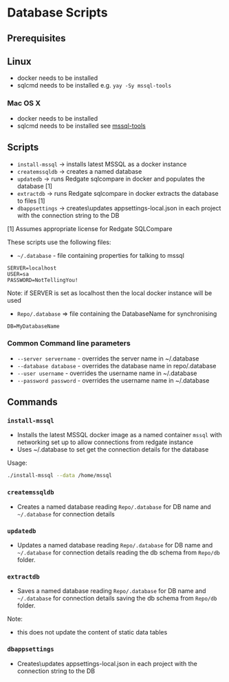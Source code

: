 # Database Scripts

## Prerequisites

## Linux
* docker needs to be installed
* sqlcmd needs to be installed e.g. ``yay -Sy mssql-tools``

### Mac OS X
* docker needs to be installed
* sqlcmd needs to be installed see [mssql-tools](https://ports.macports.org/port/mssql-tools/)

## Scripts

* ``install-mssql`` -> installs latest MSSQL as a docker instance
* ``createmssqldb`` -> creates a named database
* ``updatedb`` -> runs Redgate sqlcompare in docker and populates the database [1]
* ``extractdb`` -> runs Redgate sqlcompare in docker extracts the database to files [1]
* ``dbappsettings`` -> creates\updates appsettings-local.json in each project with the connection string to the DB

[1] Assumes appropriate license for Redgate SQLCompare

These scripts use the following files:
* ``~/.database`` - file containing properties for talking to mssql

```
SERVER=localhost
USER=sa
PASSWORD=NotTellingYou!
```

Note: if SERVER is set as localhost then the local docker instance will be used

* ``Repo/.database`` => file containing the DatabaseName for synchronising

```
DB=MyDatabaseName
```
### Common Command line parameters

* ``--server servername`` - overrides the server name in ~/.database
* ``--database database`` - overrides the database name in repo/.database
* ``--user username`` - overrides the username name in ~/.database
* ``--password password`` - overrides the username name in ~/.database

## Commands

### ``install-mssql``

* Installs the latest MSSQL docker image as a named container ``mssql`` with networking set up to allow connections from redgate instance
* Uses ~/.database to set get the connection details for the database

Usage:
```bash
./install-mssql --data /home/mssql
```

### ``createmssqldb``
* Creates a named database reading ``Repo/.database`` for DB name and ``~/.database`` for connection details

### ``updatedb``
* Updates a named database reading ``Repo/.database`` for DB name and ``~/.database`` for connection details reading the db schema from ``Repo/db`` folder.

### ``extractdb``
* Saves a named database reading ``Repo/.database`` for DB name and ``~/.database`` for connection details saving the db schema from ``Repo/db`` folder.

Note:
* this does not update the content of static data tables

### ``dbappsettings``
* Creates\updates appsettings-local.json in each project with the connection string to the DB
